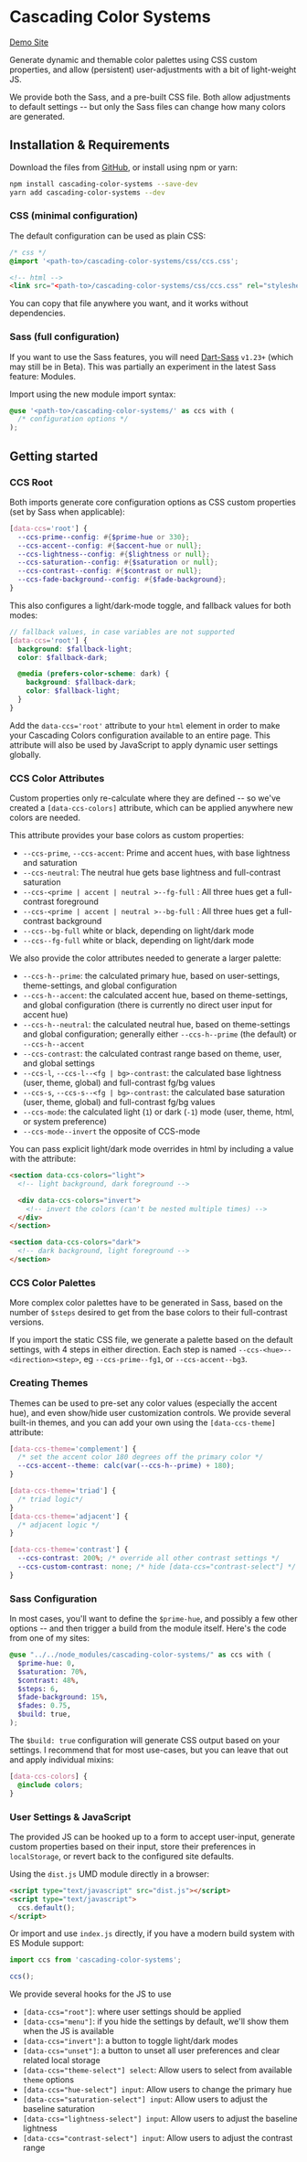 # Cascading Color Systems

[Demo Site](https://cascading-colors.netlify.com/)

Generate dynamic and themable color palettes using CSS custom properties,
and allow (persistent) user-adjustments with a bit of light-weight JS.

We provide both the Sass,
and a pre-built CSS file.
Both allow adjustments to default settings --
but only the Sass files can change how many colors are generated.

## Installation & Requirements

Download the files from [GitHub][gh],
or install using npm or yarn:

```bash
npm install cascading-color-systems --save-dev
yarn add cascading-color-systems --dev
```

### CSS (minimal configuration)

The default configuration can be used as plain CSS:

```css
/* css */
@import '<path-to>/cascading-color-systems/css/ccs.css';
```

```html
<!-- html -->
<link src="<path-to>/cascading-color-systems/css/ccs.css" rel="stylesheet" />
```

You can copy that file anywhere you want,
and it works without dependencies.

### Sass (full configuration)

If you want to use the Sass features,
you will need [Dart-Sass][sass] `v1.23+`
(which may still be in Beta).
This was partially an experiment
in the latest Sass feature: Modules.

Import using the new module import syntax:

```scss
@use '<path-to>/cascading-color-systems/' as ccs with (
  /* configuration options */
);
```

[gh]: https://github.com/mirisuzanne/cascading-color-system/
[sass]: https://www.npmjs.com/package/sass

## Getting started

### CCS Root

Both imports generate
core configuration options
as CSS custom properties
(set by Sass when applicable):

```scss
[data-ccs='root'] {
  --ccs-prime--config: #{$prime-hue or 330};
  --ccs-accent--config: #{$accent-hue or null};
  --ccs-lightness--config: #{$lightness or null};
  --ccs-saturation--config: #{$saturation or null};
  --ccs-contrast--config: #{$contrast or null};
  --ccs-fade-background--config: #{$fade-background};
}
```

This also configures a light/dark-mode toggle,
and fallback values for both modes:

```scss
// fallback values, in case variables are not supported
[data-ccs='root'] {
  background: $fallback-light;
  color: $fallback-dark;

  @media (prefers-color-scheme: dark) {
    background: $fallback-dark;
    color: $fallback-light;
  }
}
```

Add the `data-ccs='root'` attribute to your `html` element
in order to make your Cascading Colors configuration
available to an entire page.
This attribute will also be used by JavaScript
to apply dynamic user settings globally.

### CCS Color Attributes

Custom properties only re-calculate
where they are defined --
so we've created a
`[data-ccs-colors]` attribute,
which can be applied anywhere
new colors are needed.

This attribute provides your base colors as custom properties:

- `--ccs-prime`, `--ccs-accent`:
  Prime and accent hues, with base lightness and saturation
- `--ccs-neutral`:
  The neutral hue gets base lightness
  and full-contrast saturation
- `--ccs-<prime | accent | neutral >--fg-full` :
  All three hues get a full-contrast foreground
- `--ccs-<prime | accent | neutral >--bg-full` :
  All three hues get a full-contrast background
- `--ccs--bg-full` white or black, depending on light/dark mode
- `--ccs--fg-full` white or black, depending on light/dark mode

We also provide the color attributes needed
to generate a larger palette:

- `--ccs-h--prime`:
  the calculated primary hue,
  based on user-settings, theme-settings, and global configuration
- `--ccs-h--accent`:
  the calculated accent hue,
  based on theme-settings, and global configuration
  (there is currently no direct user input for accent hue)
- `--ccs-h--neutral`:
  the calculated neutral hue,
  based on theme-settings and global configuration;
  generally either `--ccs-h--prime` (the default)
  or `--ccs-h--accent`
- `--ccs-contrast`:
  the calculated contrast range
  based on theme, user, and global settings
- `--ccs-l`, `--ccs-l--<fg | bg>-contrast`:
  the calculated base lightness (user, theme, global)
  and full-contrast fg/bg values
- `--ccs-s`, `--ccs-s--<fg | bg>-contrast`:
  the calculated base saturation (user, theme, global)
  and full-contrast fg/bg values
- `--ccs-mode`:
  the calculated light (`1`) or dark (`-1`) mode
  (user, theme, html, or system preference)
- `--ccs-mode--invert` the opposite of CCS-mode

You can pass explicit light/dark mode overrides in html
by including a value with the attribute:

```html
<section data-ccs-colors="light">
  <!-- light background, dark foreground -->

  <div data-ccs-colors="invert">
    <!-- invert the colors (can't be nested multiple times) -->
  </div>
</section>

<section data-ccs-colors="dark">
  <!-- dark background, light foreground -->
</section>
```

### CCS Color Palettes

More complex color palettes have to be generated in Sass,
based on the number of `$steps` desired
to get from the base colors to their full-contrast versions.

If you import the static CSS file,
we generate a palette based on the default settings,
with 4 steps in either direction.
Each step is named `--ccs-<hue>--<direction><step>`,
eg `--ccs-prime--fg1`, or `--ccs-accent--bg3`.

### Creating Themes

Themes can be used to pre-set any color values
(especially the accent hue),
and even show/hide user customization controls.
We provide several built-in themes,
and you can add your own
using the `[data-ccs-theme]` attribute:

```scss
[data-ccs-theme='complement'] {
  /* set the accent color 180 degrees off the primary color */
  --ccs-accent--theme: calc(var(--ccs-h--prime) + 180);
}

[data-ccs-theme='triad'] {
  /* triad logic*/
}
[data-ccs-theme='adjacent'] {
  /* adjacent logic */
}

[data-ccs-theme='contrast'] {
  --ccs-contrast: 200%; /* override all other contrast settings */
  --ccs-custom-contrast: none; /* hide [data-ccs="contrast-select"] */
}
```

### Sass Configuration

In most cases,
you'll want to define the `$prime-hue`,
and possibly a few other options --
and then trigger a build from the module itself.
Here's the code from one of my sites:

```scss
@use "../../node_modules/cascading-color-systems/" as ccs with (
  $prime-hue: 0,
  $saturation: 70%,
  $contrast: 48%,
  $steps: 6,
  $fade-background: 15%,
  $fades: 0.75,
  $build: true,
);
```

The `$build: true` configuration
will generate CSS output based on your settings.
I recommend that for most use-cases,
but you can leave that out
and apply individual mixins:

```scss
[data-ccs-colors] {
  @include colors;
}
```

### User Settings & JavaScript

The provided JS
can be hooked up to a form
to accept user-input,
generate custom properties based on their input,
store their preferences in `localStorage`,
or revert back to the configured site defaults.

Using the `dist.js` UMD module directly in a browser:

```html
<script type="text/javascript" src="dist.js"></script>
<script type="text/javascript">
  ccs.default();
</script>
```

Or import and use `index.js` directly,
if you have a modern build system with ES Module support:

```js
import ccs from 'cascading-color-systems';

ccs();
```

We provide several hooks for the JS to use

- `[data-ccs="root"]`:
  where user settings should be applied
- `[data-ccs="menu"]`:
  if you hide the settings by default,
  we'll show them when the JS is available
- `[data-ccs="invert"]`:
  a button to toggle light/dark modes
- `[data-ccs="unset"]`:
  a button to unset all user preferences
  and clear related local storage
- `[data-ccs="theme-select"] select`:
  Allow users to select from available `theme` options
- `[data-ccs="hue-select"] input`:
  Allow users to change the primary hue
- `[data-ccs="saturation-select"] input`:
  Allow users to adjust the baseline saturation
- `[data-ccs="lightness-select"] input`:
  Allow users to adjust the baseline lightness
- `[data-ccs="contrast-select"] input`:
  Allow users to adjust the contrast range
